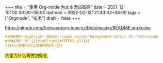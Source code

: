 +++
title = "使用 Org-mode 为文本添加高亮"
date = 2021-12-10T00:00:00+08:00
lastmod = 2022-02-12T21:43:44+08:00
tags = ["Orgmode", "技术"]
draft = false
+++

<https://github.com/fniessen/org-macros/blob/master/README.org#color>

```org
#+MACRO: highlight @@html:<span style="background-color: $1;">$2</span>@@
#+MACRO: hl {{{highlight(#FFFF00,$1)}}}
{{{hl(变量为什么需要初始化)}}}
```

<span style="background-color: #FFFF00;">变量为什么需要初始化</span>